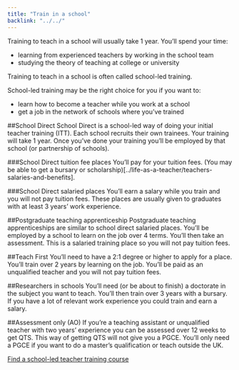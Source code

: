 ```yaml
---
title: "Train in a school"
backlink: "../../"
---
```


Training to teach in a school will usually take 1 year. You’ll spend your time:

  - learning from experienced teachers by working in the school team
  - studying the theory of teaching at college or university

Training to teach in a school is often called school-led training.

School-led training may be the right choice for you if you want to:

  - learn how to become a teacher while you work at a school
  - get a job in the network of schools where you’ve trained

##School Direct
School Direct is a school-led way of doing your initial teacher training (ITT). Each school recruits their own trainees. Your training will take 1 year. Once you’ve done your training you’ll be employed by that school (or partnership of schools).

###School Direct tuition fee places
You’ll pay for your tuition fees. (You may be able to get a bursary or scholarship)[../life-as-a-teacher/teachers-salaries-and-benefits].

###School Direct salaried places
You’ll earn a salary while you train and you will not pay tuition fees. These places are usually given to graduates with at least 3 years’ work experience.

##Postgraduate teaching apprenticeship
Postgraduate teaching apprenticeships are similar to school direct salaried places. You’ll be employed by a school to learn on the job over 4 terms. You’ll then take an assessment. This is a salaried training place so you will not pay tuition fees.

##Teach First
You’ll need to have a 2:1 degree or higher to apply for a place. You’ll train over 2 years by learning on the job. You’ll be paid as an unqualified teacher and you will not pay tuition fees.

##Researchers in schools
You’ll need (or be about to finish) a doctorate in the subject you want to teach. You’ll then train over 3 years with a bursary. If you have a lot of relevant work experience you could train and earn a salary.

##Assessment only (AO)
If you’re a teaching assistant or unqualified teacher with two years’ experience you can be assessed over 12 weeks to get QTS. This way of getting QTS will not give you a PGCE. You’ll only need a PGCE if you want to do a master’s qualification or teach outside the UK.

[Find a school-led teacher training course](# "external")
